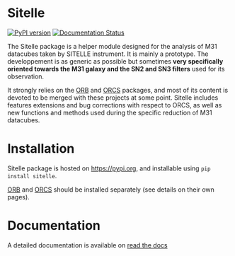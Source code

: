 # Sitelle
[![PyPI version](https://badge.fury.io/py/sitelle.png)](https://badge.fury.io/py/sitelle)
[![Documentation Status](https://readthedocs.org/projects/sitelle/badge/?version=latest)](http://sitelle.readthedocs.io/en/latest/?badge=latest)


The Sitelle package is a helper module designed for the analysis of M31 datacubes taken by SITELLE instrument. It is mainly a prototype. The developpement is as generic as possible but sometimes **very specifically oriented towards the M31 galaxy and the SN2 and SN3 filters** used for its observation.

It strongly relies on the [ORB](https://github.com/thomasorb/orb) and [ORCS](https://github.com/thomasorb/orcs) packages, and most of its content is devoted to be merged with these projects at some point. Sitelle includes features extensions and bug corrections with respect to ORCS, as well as new functions and methods used during the specific reduction of M31 datacubes.

# Installation
Sitelle package is hosted on https://pypi.org, and installable using ```pip install sitelle```.

[ORB](https://github.com/thomasorb/orb) and [ORCS](https://github.com/thomasorb/orcs) should be installed separately (see details on their own pages).

# Documentation
A detailed documentation is available on [read the docs](http://sitelle.readthedocs.io/en/latest/)
